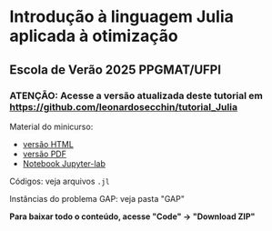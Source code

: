 # Introdução à linguagem Julia aplicada à otimização

## Escola de Verão 2025 PPGMAT/UFPI

### ATENÇÃO: Acesse a versão atualizada deste tutorial em https://github.com/leonardosecchin/tutorial_Julia

Material do minicurso:
- [versão HTML](/minicurso.html)
- [versão PDF](/minicurso.pdf)
- [Notebook Jupyter-lab](/minicurso.ipynb)

Códigos: veja arquivos `.jl`

Instâncias do problema GAP: veja pasta "GAP"

**Para baixar todo o conteúdo, acesse "Code" -> "Download ZIP"**
